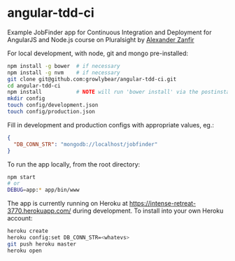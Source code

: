 # angular-tdd-ci
Example JobFinder app for Continuous Integration and Deployment for AngularJS and Node.js course on
Pluralsight by [Alexander Zanfir](http://www.pluralsight.com/author/alex-zanfir)

For local development, with node, git and mongo pre-installed:
```sh
npm install -g bower  # if necessary
npm install -g nvm    # if necessary
git clone git@github.com:growlybear/angular-tdd-ci.git
cd angular-tdd-ci
npm install           # NOTE will run 'bower install' via the postinstall hook
mkdir config
touch config/development.json
touch config/production.json
```

Fill in development and production configs with appropriate values, eg.:
```json
{
  "DB_CONN_STR": "mongodb://localhost/jobfinder"
}
```

To run the app locally, from the root directory:
```sh
npm start
# or
DEBUG=app:* app/bin/www
```

The app is currently running on Heroku at https://intense-retreat-3770.herokuapp.com/ during
development. To install into your own Heroku account:

```sh
heroku create
heroku config:set DB_CONN_STR=<whatevs>
git push heroku master
heroku open
```
